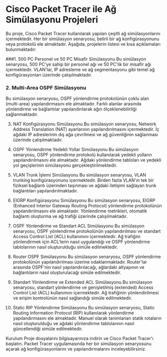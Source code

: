 # Cisco Packet Tracer ile Ağ Simülasyonu Projeleri
Bu proje, Cisco Packet Tracer kullanılarak yapılan çeşitli ağ simülasyonlarını içermektedir. Her bir simülasyon senaryosu, belirli bir ağ konfigürasyonunu veya protokolü ele almaktadır. Aşağıda, projelerin listesi ve kısa açıklamaları bulunmaktadır:

###1. 500 PC Personel ve 50 PC Misafir Simülasyonu
Bu simülasyon senaryosu, 500 PC'ye sahip bir personel ağı ve 50 PC'lik bir misafir ağı içermektedir. VLAN'lar, IP adresleme ve ağ segmentasyonu gibi temel ağ konfigürasyonları üzerinde çalışılmaktadır.

### 2. Multi-Area OSPF Simülasyonu
Bu simülasyon senaryosu, OSPF yönlendirme protokolünün çoklu alan (multi-area) yapılandırmasını ele almaktadır. Farklı alanlar arasında yönlendirme ve bağlantılar yapılandırılarak ağın ölçeklenebilirliği sağlanmaktadır.

3. NAT Konfigürasyonu Simülasyonu
Bu simülasyon senaryosu, Network Address Translation (NAT) ayarlarının yapılandırılmasını içermektedir. İç ağdaki IP adreslerinin dış ağa çevrilmesi ve ağ güvenliğinin sağlanması üzerinde çalışılmaktadır.

4. OSPF Yönlendirme Yedekli Yollar Simülasyonu
Bu simülasyon senaryosu, OSPF yönlendirme protokolü kullanılarak yedekli yolların yapılandırılmasını ele almaktadır. Ağdaki yönlendirme tabloları ve yedekli yol geçişlerinin simülasyonu gerçekleştirilmektedir.

5. VLAN Trunk İşlemi Simülasyonu
Bu simülasyon senaryosu, VLAN trunking konfigürasyonunu içermektedir. Birden fazla VLAN'ın tek bir fiziksel bağlantı üzerinden taşınması ve ağdaki iletişimi sağlayan trunk bağlantıları yapılandırılmaktadır.

6. EIGRP Konfigürasyonu Simülasyonu
Bu simülasyon senaryosu, EIGRP (Enhanced Interior Gateway Routing Protocol) yönlendirme protokolünün yapılandırılmasını ele almaktadır. Yönlendirme metrikleri, otomatik bağlantı oluşturma ve ağ trafiği üzerinde çalışılmaktadır.

7. OSPF Yönlendirme ve Standart ACL Simülasyonu
Bu simülasyon senaryosu, OSPF yönlendirme protokolünün yapılandırılması ve standart Access Control List (ACL) kullanımını içermektedir. Ağ trafiğini yönlendirmek için ACL'lerin nasıl uygulandığı ve OSPF yönlendirme tablolarının nasıl oluşturulduğu simüle edilmektedir.

8. Router OSPF Simülasyonu
Bu simülasyon senaryosu, OSPF yönlendirme protokolünün yapılandırılması üzerine odaklanmaktadır. Router'lar arasında OSPF'nin nasıl yapılandırılacağı, ağlardaki altyapının ve bağlantıların nasıl oluşturulacağı simüle edilmektedir.

9. Standart Yönlendirme ve Extended ACL Simülasyonu
Bu simülasyon senaryosu, standart yönlendirme ve genişletilmiş (extended) Access Control List (ACL) kullanımını içermektedir. Ağ trafiğinin yönlendirilmesi ve erişim kontrolünün nasıl sağlandığı simüle edilmektedir.

10. Static RIP Yönlendirme Simülasyonu
Bu simülasyon senaryosu, Static Routing Information Protocol (RIP) kullanılarak yönlendirme yapılandırmasını ele almaktadır. Manuel olarak tanımlanan statik rotaların nasıl oluşturulduğu ve ağdaki yönlendirme tablolarının nasıl güncellendiği simüle edilmektedir.

Kurulum
Proje dosyalarını bilgisayarınıza indirin ve Cisco Packet Tracer'ı başlatın. Packet Tracer uygulamasında her bir simülasyon senaryosunu açarak ağ konfigürasyonlarını ve yapılandırmalarını inceleyebilirsiniz.
